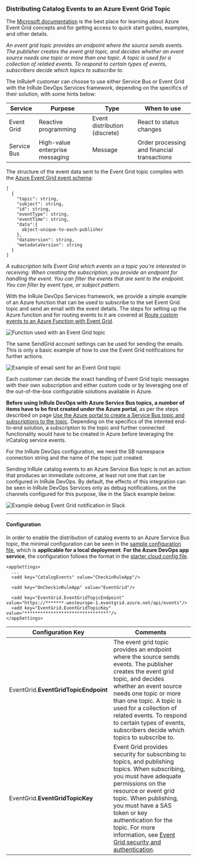 ### Distributing Catalog Events to an Azure Event Grid Topic 

The [Microsoft documentation](https://docs.microsoft.com/en-us/azure/event-grid/) is the best place for learning about Azure Event Grid concepts and for getting access to quick start guides, examples, and other details.

_An event grid topic provides an endpoint where the source sends events. The publisher creates the event grid topic, and decides whether an event source needs one topic or more than one topic. A topic is used for a collection of related events. To respond to certain types of events, subscribers decide which topics to subscribe to._

The InRule® customer can choose to use either Service Bus or Event Grid with the InRule DevOps Services framework, depending on the specifics of their solution, with some hints below:

|Service | Purpose | Type | When to use
--- | --- | --- | ---
|Event Grid| Reactive programming | Event distribution (discrete) | React to status changes
|Service Bus|High-value enterprise messaging | Message | Order processing and financial transactions

The structure of the event data sent to the Event Grid topic complies with the [Azure Event Grid event schema](https://docs.microsoft.com/en-us/azure/event-grid/event-schema):

```
[
  {
    "topic": string,
    "subject": string,
    "id": string,
    "eventType": string,
    "eventTime": string,
    "data":{
      object-unique-to-each-publisher
    },
    "dataVersion": string,
    "metadataVersion": string
  }
]
```

_A subscription tells Event Grid which events on a topic you're interested in receiving. When creating the subscription, you provide an endpoint for handling the event. You can filter the events that are sent to the endpoint. You can filter by event type, or subject pattern._

With the InRule DevOps Services framework, we provide a simple example of an Azure function that can be used to subscribe to the set Event Grid topic and send an email with the event details. The steps for setting up the Azure function and for routing events to it are covered at [Route custom events to an Azure Function with Event Grid](https://docs.microsoft.com/en-us/azure/event-grid/custom-event-to-function).

![Function used with an Event Grid topic](../images/Sample8-EventGridToFunction.PNG)

The same SendGrid account settings can be used for sending the emails.  This is only a basic example of how to use the Event Grid notifications for further actions.

![Example of email sent for an Event Grid topic](../images/Sample8-EventGridToEmail.PNG)

Each customer can decide the exact handling of Event Grid topic messages with their own subscription and either custom code or by leveraging one of the out-of-the-box configurable solutions available in Azure.

**Before using InRule DevOps with Azure Service Bus topics, a number of items have to be first created under the Azure portal**, as per the steps described on page [Use the Azure portal to create a Service Bus topic and subscriptions to the topic](https://docs.microsoft.com/en-us/azure/service-bus-messaging/service-bus-quickstart-topics-subscriptions-portal).  Depending on the specifics of the intented end-to-end solution, a subscription to the topic and further connected functionality would have to be created in Azure before leveraging the irCatalog service events. 

For the InRule DevOps configuration, we need the SB namespace connection string and the name of the topic just created.  

Sending InRule catalog events to an Azure Service Bus topic is not an action that produces an immediate outcome, at least not one that can be configured in InRule DevOps.  By default, the effects of this integration can be seen in InRule DevOps Services only as debug notifications, on the channels configured for this purpose, like in the Slack example below:


![Example debug Event Grid notification in Slack](../images/Sample8-EventGridSlack.PNG)

---
#### Configuration

In order to enable the distribution of catalog events to an Azure Service Bus topic, the minimal configuration can be seen in the [sample configuration file](../config/InRuleDevOps_EventGrid.config), which is **applicable for a local deployment**.  **For the Azure DevOps app service**, the configuration follows the format in the [starter cloud config file](../config/InRule.DevOps.Runtime.Service.config.json).

```
<appSettings>
  ...
  <add key="CatalogEvents" value="CheckinRuleApp"/>

  <add key="OnCheckinRuleApp" value="EventGrid"/>
  
  <add key="EventGrid.EventGridTopicEndpoint" value="https://*******.westeurope-1.eventgrid.azure.net/api/events"/>
  <add key="EventGrid.EventGridTopicKey" value="********************************"/>
</appSettings>
```

|Configuration Key | Comments
--- | ---
|EventGrid.**EventGridTopicEndpoint**| The event grid topic provides an endpoint where the source sends events. The publisher creates the event grid topic, and decides whether an event source needs one topic or more than one topic. A topic is used for a collection of related events. To respond to certain types of events, subscribers decide which topics to subscribe to.
|EventGrid.**EventGridTopicKey**| Event Grid provides security for subscribing to topics, and publishing topics. When subscribing, you must have adequate permissions on the resource or event grid topic. When publishing, you must have a SAS token or key authentication for the topic. For more information, see [Event Grid security and authentication](https://docs.microsoft.com/en-us/azure/event-grid/security-authentication).
